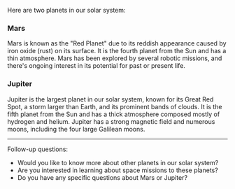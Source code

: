 Here are two planets in our solar system:

### Mars
Mars is known as the "Red Planet" due to its reddish appearance caused by iron oxide (rust) on its surface. It is the fourth planet from the Sun and has a thin atmosphere. Mars has been explored by several robotic missions, and there's ongoing interest in its potential for past or present life.

### Jupiter
Jupiter is the largest planet in our solar system, known for its Great Red Spot, a storm larger than Earth, and its prominent bands of clouds. It is the fifth planet from the Sun and has a thick atmosphere composed mostly of hydrogen and helium. Jupiter has a strong magnetic field and numerous moons, including the four large Galilean moons.

---

Follow-up questions:
- Would you like to know more about other planets in our solar system?
- Are you interested in learning about space missions to these planets?
- Do you have any specific questions about Mars or Jupiter?

